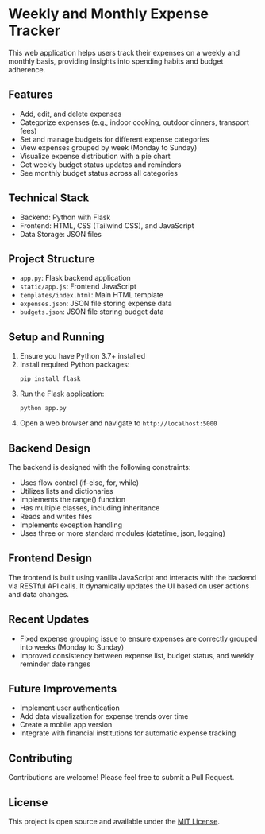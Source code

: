 # Weekly and Monthly Expense Tracker

This web application helps users track their expenses on a weekly and monthly basis, providing insights into spending habits and budget adherence.

## Features

- Add, edit, and delete expenses
- Categorize expenses (e.g., indoor cooking, outdoor dinners, transport fees)
- Set and manage budgets for different expense categories
- View expenses grouped by week (Monday to Sunday)
- Visualize expense distribution with a pie chart
- Get weekly budget status updates and reminders
- See monthly budget status across all categories

## Technical Stack

- Backend: Python with Flask
- Frontend: HTML, CSS (Tailwind CSS), and JavaScript
- Data Storage: JSON files

## Project Structure

- `app.py`: Flask backend application
- `static/app.js`: Frontend JavaScript
- `templates/index.html`: Main HTML template
- `expenses.json`: JSON file storing expense data
- `budgets.json`: JSON file storing budget data

## Setup and Running

1. Ensure you have Python 3.7+ installed
2. Install required Python packages:
   ```
   pip install flask
   ```
3. Run the Flask application:
   ```
   python app.py
   ```
4. Open a web browser and navigate to `http://localhost:5000`

## Backend Design

The backend is designed with the following constraints:
- Uses flow control (if-else, for, while)
- Utilizes lists and dictionaries
- Implements the range() function
- Has multiple classes, including inheritance
- Reads and writes files
- Implements exception handling
- Uses three or more standard modules (datetime, json, logging)

## Frontend Design

The frontend is built using vanilla JavaScript and interacts with the backend via RESTful API calls. It dynamically updates the UI based on user actions and data changes.

## Recent Updates

- Fixed expense grouping issue to ensure expenses are correctly grouped into weeks (Monday to Sunday)
- Improved consistency between expense list, budget status, and weekly reminder date ranges

## Future Improvements

- Implement user authentication
- Add data visualization for expense trends over time
- Create a mobile app version
- Integrate with financial institutions for automatic expense tracking

## Contributing

Contributions are welcome! Please feel free to submit a Pull Request.

## License

This project is open source and available under the [MIT License](LICENSE).